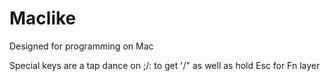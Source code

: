 # Maclike

Designed for programming on Mac

Special keys are a tap dance on ;/: to get '/" as well as hold Esc for Fn layer